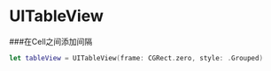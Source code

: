 # UITableView

###在Cell之间添加间隔


```swift
let tableView = UITableView(frame: CGRect.zero, style: .Grouped)
```